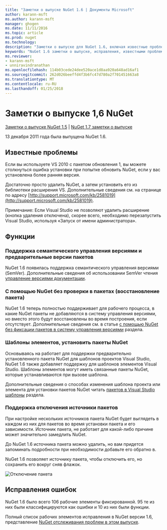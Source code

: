```yaml
---
title: "Заметки о выпуске NuGet 1.6 | Документы Microsoft"
author: karann-msft
ms.author: karann-msft
manager: ghogen
ms.date: 11/11/2016
ms.topic: article
ms.prod: nuget
ms.technology: 
description: "Заметки о выпуске для NuGet 1.6, включая известные проблемы, исправленные ошибки, добавленные функции и DCR."
keywords: "NuGet 1.6 заметки о выпуске, исправления, известными проблемами, добавлены функции, DCR"
ms.reviewer:
- karann-msft
- unniravindranathan
ms.openlocfilehash: 114b03cede24dee520ace1d8aa920a648ad16af1
ms.sourcegitcommit: 262d026beeffd4f3b6fc47d780a2f701451663a8
ms.translationtype: MT
ms.contentlocale: ru-RU
ms.lasthandoff: 01/25/2018
---
```

 # <a name="nuget-16-release-notes"></a>Заметки о выпуске 1,6 NuGet

[Заметки о выпуске NuGet 1.5](../release-notes/nuget-1.5.md) | [NuGet 1.7 заметки о выпуске](../release-notes/nuget-1.7.md)

13 декабря 2011 года была выпущена NuGet 1.6.

## <a name="known-installation-issue"></a>Известные проблемы
Если вы используете VS 2010 с пакетом обновления 1, вы можете столкнуться ошибка установки при попытке обновить NuGet, если у вас установлена более ранняя версия.

Достаточно просто удалить NuGet, а затем установить его из библиотеки расширения VS.  Дополнительные сведения см. на странице по адресу [http://support.microsoft.com/kb/2581019](http://support.microsoft.com/kb/2581019).

Примечание: Если Visual Studio не позволяют удалить расширение (кнопка удаления отключена), скорее всего, необходимо перезапустить Visual Studio, используя «Запуск от имени администратора».

## <a name="features"></a>Функции

### <a name="support-for-semantic-versioning-and-prerelease-packages"></a>Поддержка семантического управления версиями и предварительные версии пакетов
NuGet 1.6 появилась поддержка семантического управления версиями (SemVer). Дополнительные сведения об использовании SemVer чтения [управление версиями документации](../create-packages/prerelease-packages.md).

### <a name="using-nuget-without-checking-in-packages-package-restore"></a>С помощью NuGet без проверки в пакетах (восстановление пакета)
NuGet 1.6 теперь полностью поддерживает для рабочего процесса, в какие NuGet пакеты не добавляются в систему управления версиями, но вместо этого будут восстановлены во время построения, если отсутствует. Дополнительные сведения см. в статье [с помощью NuGet без фиксации пакетов в систему управления версиями](../consume-packages/packages-and-source-control.md) раздела.

### <a name="item-templates-that-install-nuget-packages"></a>Шаблоны элементов, установить пакеты NuGet
Основываясь на работает для поддержки предварительно установленного пакета NuGet для шаблонов проектов Visual Studio, NuGet 1.6 также добавляет поддержку для шаблонов элементов Visual Studio. Шаблоны элементов могут иметь связанные пакеты NuGet, которые устанавливаются при вызове шаблона.

Дополнительные сведения о способах изменения шаблона проекта или элемента для установки пакетов NuGet читать [пакетов в Visual Studio шаблоны](../visual-studio-extensibility/visual-studio-templates.md) раздела.

### <a name="support-for-disabling-package-sources"></a>Поддержка отключения источники пакетов
При настройке нескольких источников пакета NuGet будет выглядеть в каждом из них для пакетов во время установки пакета и его зависимости. Источник пакета, не работает для какой-либо причине может значительно замедлить NuGet.

До NuGet 1.6 источника пакета можно удалить, но вам придется запоминать подробности при необходимости добавьте его обратно в.

NuGet 1.6 позволяет источнику пакета, чтобы отключить его, но сохранить его вокруг сняв флажок.

![Отключение пакета](./media/package-source-with-disabled-source.png)

## <a name="bug-fixes"></a>Исправления ошибок
NuGet 1.6 было всего 106 рабочие элементы фиксированной. 95 те из них были классифицируются как ошибки и 10 из них были функции.

Полный список рабочих элементов исправления в NuGet версии 1.6, представление [NuGet отслеживания проблем в этом выпуске](http://nuget.codeplex.com/workitem/list/advanced?keyword=&status=Closed&type=All&priority=All&release=NuGet%201.6&assignedTo=All&component=All&sortField=Votes&sortDirection=Descending&page=0).
